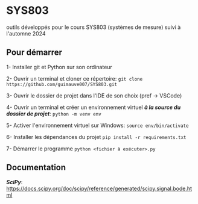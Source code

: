 # SYS803
outils développés pour le cours SYS803 (systèmes de mesure) suivi à l'automne 2024

## Pour démarrer

1- Installer git et Python sur son ordinateur

2- Ouvrir un terminal et cloner ce répertoire:
```git clone https://github.com/guimauve007/SYS803.git```

3- Ouvrir le dossier de projet dans l'IDE de son choix (pref -> VSCode)

4- Ouvrir un terminal et créer un environnement virtuel ***à la source du dossier de projet***:
```python -m venv env```

5- Activer l'environnement virtuel
sur Windows:
```source env/bin/activate```

6- Installer les dépendances du projet
```pip install -r requirements.txt```

7- Démarrer le programme
```python <fichier à exécuter>.py```

## Documentation

***SciPy***: https://docs.scipy.org/doc/scipy/reference/generated/scipy.signal.bode.html
